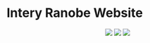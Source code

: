 # Intery Ranobe Website

<div align="center">
  <img src="https://media.giphy.com/media/KUlD98jeXLAytbSU0f/giphy.gif" />
  <img src="https://media.giphy.com/media/MPsBqIImq9Nl9h6MN5/giphy.gif" />
  
  <img src="https://media.giphy.com/media/8vkeZUSi8hriKhY3RP/giphy.gif" />
</div>
